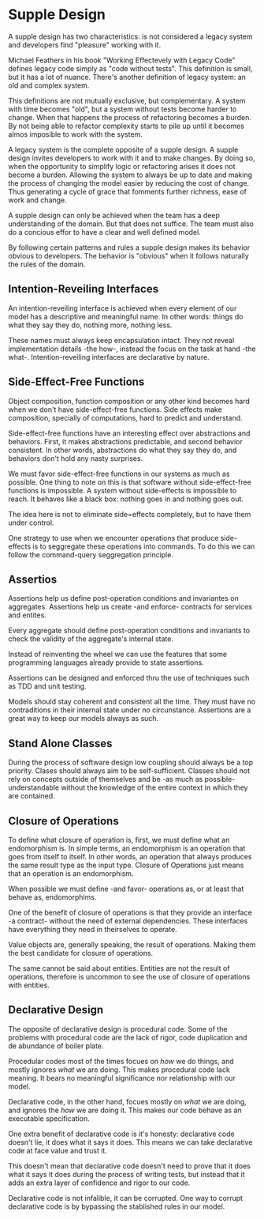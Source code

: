 # Supple Design

A supple design has two characteristics: is not considered a legacy system and developers find "pleasure" working with it.

Michael Feathers in his book "Working Effectevely with Legacy Code" defines legacy code simply as "code without tests". This definition is small, but it has a lot of nuance. There's another definition of legacy system: an old and complex system.

This definitions are not mutually exclusive, but complementary. A system with time becomes "old", but a system without tests become harder to change. When that happens the process of refactoring becomes a burden. By not being able to refactor complexity starts to pile up until it becomes almos imposible to work with the system.

A legacy system is the complete opposite of a supple design. A supple design invites developers to work with it and to make changes. By doing so, when the opportunity to simplify logic or refactoring arises it does not become a burden. Allowing the system to always be up to date and making the process of changing the model easier by reducing the cost of change. Thus generating a cycle of grace that fomments further richness, ease of work and change.

A supple design can only be achieved when the team has a deep understanding of the domain. But that does not suffice. The team must also do a concious effor to have a clear and well defined model.

By following certain patterns and rules a supple design makes its behavior obvious to developers. The behavior is "obvious" when it follows naturally the rules of the domain.

## Intention-Reveiling Interfaces

An intention-reveiling interface is achieved when every element of our model has a descriptive and meaningful name. In other words: things do what they say they do, nothing more, nothing less.

These names must always keep encapsulation intact. They not reveal implementation details -the how-, instead the focus on the task at hand -the what-. Intention-reveiling interfaces are declarative by nature.

## Side-Effect-Free Functions

Object composition, function composition or any other kind becomes hard when we don't have side-effect-free functions. Side effects make composition, specially of computations, hard to predict and understand.

Side-effect-free functions have an interesting effect over abstractions and behaviors. First, it makes abstractions predictable, and second behavior consistent. In other words, abstractions do what they say they do, and behaviors don't hold any nasty surprises.

We must favor side-effect-free functions in our systems as much as possible. One thing to note on this is that software without side-effect-free functions is impossible. A system without side-effects is impossible to reach. It behaves like a black box: nothing goes in and nothing goes out.

The idea here is not to eliminate side=effects completely, but to have them under control.

One strategy to use when we encounter operations that produce side-effects is to seggregate these operations into commands. To do this we can follow the command-query seggregation principle.

## Assertios

Assertions help us define post-operation conditions and invariantes on aggregates. Assertions help us create -and enforce- contracts for services and entites.

Every aggregate should define post-operation conditions and invariants to check the validity of the aggregate's internal state.

Instead of reinventing the wheel we can use the features that some programming languages already provide to state assertions.

Assertions can be designed and enforced thru the use of techniques such as TDD and unit testing.

Models should stay coherent and consistent all the time. They must have no contraditions in their internal state under no circunstance. Assertions are a great way to keep our models always as such.

## Stand Alone Classes

During the process of software design low coupling should always be a top priority. Clases should always aim to be self-sufficient. Classes should not rely on concepts outside of themselves and be -as much as possible- understandable without the knowledge of the entire context in which they are contained.

## Closure of Operations

To define what closure of operation is, first, we must define what an endomorphism is. In simple terms, an endomorphism is an operation that goes from itself to itself. In other words, an operation that always produces the same result type as the input type. Closure of Operations just means that an operation is an endomorphism.

When possible we must define -and favor- operations as, or at least that behave as, endomorphims.

One of the benefit of closure of operations is that they provide an interface -a contract- without the need of external dependencies. These interfaces have everything they need in theirselves to operate.

Value objects are, generally speaking, the result of operations. Making them the best candidate for closure of operations.

The same cannot be said about entities. Entities are not the result of operations, therefore is uncommon to see the use of closure of operations with entities.

## Declarative Design

The opposite of declarative design is procedural code. Some of the problems with procedural code are the lack of rigor, code duplication and de abundance of boiler plate.

Procedular codes most of the times focues on _how_ we do things, and mostly ignores _what_ we are doing. This makes procedural code lack meaning. It bears no meaningful significance nor relationship with our model.

Declarative code, in the other hand, focues mostly on _what_ we are doing, and ignores the _how_ we are doing it. This makes our code behave as an executable specification.

One extra benefit of declarative code is it's honesty: declarative code doesn't lie, it does what it says it does. This means we can take declarative code at face value and trust it.

This doesn't mean that declarative code doesn't need to prove that it does what it says it does during the process of writing tests, but instead that it adds an extra layer of confidence and rigor to our code.

Declarative code is not infalible, it can be corrupted. One way to corrupt declarative code is by bypassing the stablished rules in our model.
